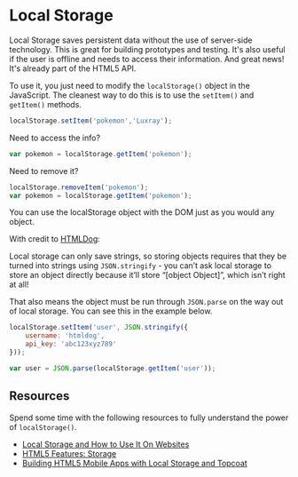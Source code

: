 # Local Storage

Local Storage saves persistent data without the use of server-side technology. This is great for building prototypes and testing. It's also useful if the user is offline and needs to access their information. And great news! It's already part of the HTML5 API.

To use it, you just need to modify the `localStorage()` object in the JavaScript. The cleanest way to do this is to use the `setItem()` and `getItem()` methods.

```JavaScript
localStorage.setItem('pokemon','Luxray');
```

Need to access the info?

```JavaScript
var pokemon = localStorage.getItem('pokemon');
```

Need to remove it?

```JavaScript
localStorage.removeItem('pokemon');
var pokemon = localStorage.getItem('pokemon');
```

You can use the localStorage object with the DOM just as you would any object.

With credit to [HTMLDog](http://htmldog.com/guides/javascript/advanced/localstorage/):

Local storage can only save strings, so storing objects requires that they be turned into strings using `JSON.stringify` - you can’t ask local storage to store an object directly because it’ll store “[object Object]”, which isn’t right at all!

That also means the object must be run through `JSON.parse` on the way out of local storage. You can see this in the example below.


```javascript
localStorage.setItem('user', JSON.stringify({
    username: 'htmldog',
    api_key: 'abc123xyz789'
}));

var user = JSON.parse(localStorage.getItem('user'));
```

## Resources

Spend some time with the following resources to fully understand the power of `localStorage()`.

* [Local Storage and How to Use It On Websites](https://www.smashingmagazine.com/2010/10/local-storage-and-how-to-use-it/)
* [HTML5 Features: Storage](http://www.html5rocks.com/en/features/storage)
* [Building HTML5 Mobile Apps with Local Storage and Topcoat](https://www.binpress.com/tutorial/local-storage/106)
